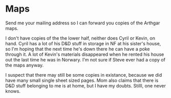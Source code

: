 # Maps

Send me your mailing address so I can forward you copies of the Arthgar maps.

I don't have copies of the the lower half, neither does Cyril or Kevin, on hand. Cyril has a lot of his D&D stuff in storage
in NF at his sister's house, so I'm hoping that the next time he's down there he can have a poke through it. A lot of Kevin's
materials disappeared when he rented his house out the last time he was in Norwary. I'm not sure if Steve ever
had a copy of the maps anyway.

  I suspect that there may still be some copies in existance, because we did have many small single sheet sized pages.
Mom also claims that there is D&D stuff belonging to me is at home, but I have my doubts. Stilll, one never knows.
